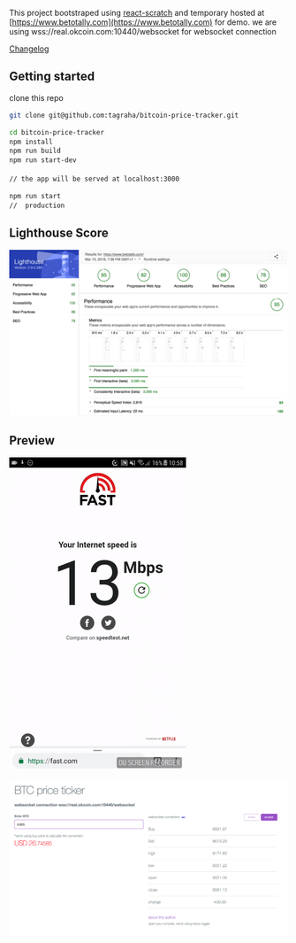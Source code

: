 This project bootstraped using [react-scratch](https://github.com/tagraha/react-scratch) and temporary hosted at [https://www.betotally.com](https://www.betotally.com) for demo. we are using wss://real.okcoin.com:10440/websocket for websocket connection

[Changelog](https://github.com/tagraha/bitcoin-price-tracker/blob/master/CHANGELOG.md)

Getting started
---------------

clone this repo
```bash
git clone git@github.com:tagraha/bitcoin-price-tracker.git
```

```bash
cd bitcoin-price-tracker
npm install
npm run build
npm run start-dev

// the app will be served at localhost:3000
```

```bash
npm run start
//  production
```

Lighthouse Score
----------------

![alt text](https://raw.githubusercontent.com/tagraha/bitcoin-price-tracker/master/github-images/lighthouse.png "Lighthousr score")


Preview
-------
![alt text](https://raw.githubusercontent.com/tagraha/bitcoin-price-tracker/master/github-images/mobilepreview.gif "gif")


![alt text](https://raw.githubusercontent.com/tagraha/bitcoin-price-tracker/master/github-images/preview.png "preview")